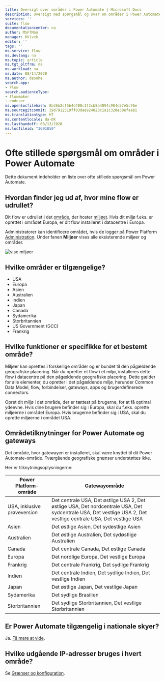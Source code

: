 ```yaml
---
title: Oversigt over områder i Power Automate | Microsoft Docs
description: Oversigt med spørgsmål og svar om områder i Power Automate
services: ''
suite: flow
documentationcenter: na
author: MSFTMan
manager: KVivek
editor: ''
tags: ''
ms.service: flow
ms.devlang: na
ms.topic: article
ms.tgt_pltfrm: na
ms.workload: na
ms.date: 08/14/2020
ms.author: deonhe
search.app:
- Flow
search.audienceType:
- flowmaker
- enduser
ms.openlocfilehash: 8b36b2cf5b4d400c1f2cb8a4094c984c57e5c76e
ms.sourcegitcommit: 39d7912519ff03dae924023c1a1c320a30efaa81
ms.translationtype: HT
ms.contentlocale: da-DK
ms.lasthandoff: 08/13/2020
ms.locfileid: "3691050"
---
```

# <a name="faq-for-regions-in-power-automate"></a>Ofte stillede spørgsmål om områder i Power Automate

Dette dokument indeholder en liste over ofte stillede spørgsmål om Power Automate.

## <a name="how-do-i-find-out-where-my-flow-is-deployed"></a>Hvordan finder jeg ud af, hvor mine flow er udrullet?
Dit flow er udrullet i det [område](https://azure.microsoft.com/regions/), der hoster [miljøet](environments-overview-admin.md). Hvis dit miljø f.eks. er oprettet i området Europa, er dit flow installeret i datacentre i Europa.

Administratorer kan identificere området, hvis de logger på Power Platform [Administration](https://admin.powerplatform.microsoft.com/). Under fanen **Miljøer** vises alle eksisterende miljøer og områder.

![vise miljøer](media/regions-overview/environments-list.png)

## <a name="what-regions-are-available"></a>Hvilke områder er tilgængelige?
* USA
* Europa
* Asien
* Australien
* Indien
* Japan
* Canada
* Sydamerika
* Storbritannien
* US Government (GCC)
* Frankrig

## <a name="what-features-are-specific-to-a-given-region"></a>Hvilke funktioner er specifikke for et bestemt område?

Miljøer kan oprettes i forskellige områder og er bundet til den pågældende geografiske placering. Når du opretter et flow i et miljø, installeres dette flow i datacentre på den pågældende geografiske placering. Dette gælder for alle elementer, du opretter i det pågældende miljø, herunder Common Data Model, flow, forbindelser, gateways, apps og brugerdefinerede connectors.

Opret dit miljø i det område, der er tættest på brugerne, for at få optimal ydeevne. Hvis dine brugere befinder sig i Europa, skal du f.eks. oprette miljøerne i området Europa. Hvis brugerne befinder sig i USA, skal du oprette miljøerne i området USA.

## <a name="region-mappings-for-power-automate-and-gateways"></a>Områdetilknytninger for Power Automate og gateways

Det område, hvor gatewayen er installeret, skal være knyttet til dit Power Automate-område. Tværgående geografiske grænser understøttes ikke. 

Her er tilknytningsoplysningerne:

Power Platform-område|Gatewayområde
-----|-----
USA, inklusive prøveversion|Det centrale USA, Det østlige USA 2, Det østlige USA, Det nordcentrale USA, Det sydcentrale USA, Det vestlige USA 2, Det vestlige centrale USA, Det vestlige USA
Asien|Det østlige Asien, Det sydøstlige Asien
Australien|Det østlige Australien, Det sydøstlige Australien
Canada|Det centrale Canada, Det østlige Canada
Europa|Det nordlige Europa, Det vestlige Europa
Frankrig|Det centrale Frankrig, Det sydlige Frankrig
Indien|Det centrale Indien, Det sydlige Indien, Det vestlige Indien
Japan|Det østlige Japan, Det vestlige Japan
Sydamerika|Det sydlige Brasilien
Storbritannien|Det sydlige Storbritannien, Det vestlige Storbritannien

## <a name="is-power-automate-available-in-national-clouds"></a>Er Power Automate tilgængelig i nationale skyer?
Ja. [Få mere at vide](./us-govt.md).

## <a name="what-outbound-ip-addresses-are-used-in-each-region"></a>Hvilke udgående IP-adresser bruges i hvert område?
Se [Grænser og konfiguration](limits-and-config.md).

